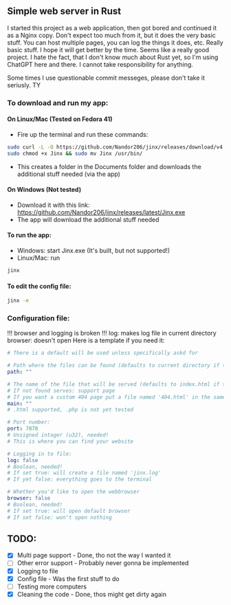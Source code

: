 ## Simple web server in Rust
I started this project as a web application, then got bored and continued it as a Nginx copy. 
Don't expect too much from it, but it does the very basic stuff. You can host multiple pages, you can log the things it does, etc. Really basic stuff. I hope it will get better by the time. Seems like a really good project.
I hate the fact, that I don't know much about Rust yet, so I'm using ChatGPT here and there. I cannot take responsibility for anything.

Some times I use questionable commit messeges, please don't take it seriusly. TY

### To download and run my app:
#### On Linux/Mac (Tested on Fedora 41)
- Fire up the terminal and run these commands:
```sh
sudo curl -L -O https://github.com/Nandor206/jinx/releases/download/v4.0.1/Jinx
sudo chmod +x Jinx && sudo mv Jinx /usr/bin/
```
- This creates a folder in the Documents folder and downloads the additional stuff needed (via the app)

#### On Windows (Not tested)
- Download it with this link:
https://github.com/Nandor206/jinx/releases/latest/Jinx.exe
- The app will download the additional stuff needed

#### To run the app:
- Windows: start Jinx.exe (It's built, but not supported!)
- Linux/Mac: run 
```sh
jinx
```

#### To edit the config file:
```sh
jinx -e
```

### Configuration file:
!!! browser and logging is broken !!!
log: makes log file in current directory
browser: doesn't open
Here is a template if you need it:
```yaml
# There is a default will be used unless specifically askd for

# Path where the files can be found (defaults to current directory if the string is empty)
path: ""

# The name of the file that will be served (defaults to index.html if the string is empty)
# If not found serves: support page
# If you want a custom 404 page put a file named '404.html' in the same directory
main: ""
# .html supported, .php is not yet tested

# Port number:
port: 7878
# Unsigned intager (u32), needed!
# This is where you can find your website

# Logging in to file:
log: false
# Boolean, needed!
# If set true: will create a file named 'jinx.log'
# If yet false: everything goes to the terminal

# Whether you'd like to open the webbrowser
browser: false
# Boolean, needed!
# If set true: will open default browser
# If set false: won't open nothing
```

## TODO:
- [x] Multi page support - Done, tho not the way I wanted it
- [ ] Other error support - Probably never gonna be implemented
- [x] Logging to file
- [x] Config file - Was the first stuff to do
- [ ] Testing more computers
- [x] Cleaning the code - Done, thos might get dirty again
